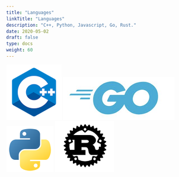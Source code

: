 ```yaml
---
title: "Languages"
linkTitle: "Languages"
description: "C++, Python, Javascript, Go, Rust."
date: 2020-05-02
draft: false
type: docs
weight: 60
---
```


![C++ Logo](c++/cpp-logo.png)
![Go Logo](go/go.png)
![Python Logo](python/python.png)
![Rust Logo](rust/rust.png)




